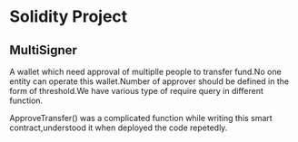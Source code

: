 # Solidity Project
## MultiSigner
A wallet which need approval of multiplle people to transfer fund.No one entity can operate this wallet.Number of approver should be defined in the form of threshold.We have various type of require query in different function.

ApproveTransfer() was a complicated function while writing this smart contract,understood it when deployed the code repetedly.


